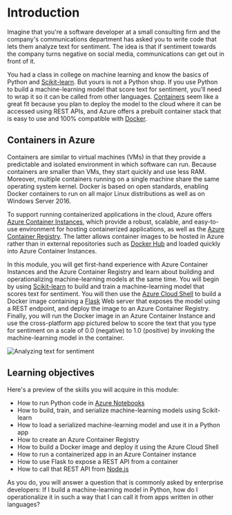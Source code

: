 # Introduction

Imagine that you're a software developer at a small consulting firm and the company's communications department has asked you to write code that lets them analyze text for sentiment. The idea is that if sentiment towards the company turns negative on social media, communications can get out in front of it.

You had a class in college on machine learning and know the basics of Python and [Scikit-learn](https://scikit-learn.org/stable/index.html). But yours is not a Python shop. If you use Python to build a machine-learning model that score text for sentiment, you'll need to wrap it so it can be called from other languages. [Containers](https://www.docker.com/what-container) seem like a great fit because you plan to deploy the model to the cloud where it can be accessed using REST APIs, and Azure offers a prebuilt container stack that is easy to use and 100% compatible with [Docker](http://www.docker.com). 

## Containers in Azure

Containers are similar to virtual machines (VMs) in that they provide a predictable and isolated environment in which software can run. Because containers are smaller than VMs, they start quickly and use less RAM. Moreover, multiple containers running on a single machine share the same operating system kernel. Docker is based on open standards, enabling Docker containers to run on all major Linux distributions as well as on Windows Server 2016.

To support running containerized applications in the cloud, Azure offers [Azure Container Instances](https://azure.microsoft.com/services/container-instances/), which provide a robust, scalable, and easy-to-use environment for hosting containerized applications, as well as the [Azure Container Registry](https://azure.microsoft.com/services/container-registry/). The latter allows container images to be hosted in Azure rather than in external repositories such as [Docker Hub](https://hub.docker.com/) and loaded quickly into Azure Container Instances.

In this module, you will get first-hand experience with Azure Container Instances and the Azure Container Registry and learn about building and operationalizing machine-learning models at the same time. You will begin by using [Scikit-learn](https://scikit-learn.org/stable/index.html) to build and train a machine-learning model that scores text for sentiment. You will then use the [Azure Cloud Shell](https://azure.microsoft.com/features/cloud-shell/) to build a Docker image containing a [Flask](http://flask.pocoo.org/) Web server that exposes the model using a REST endpoint, and deploy the image to an Azure Container Registry. Finally, you will run the Docker image in an Azure Container Instance and use the cross-platform app pictured below to score the text that you type for sentiment on a scale of 0.0 (negative) to 1.0 (positive) by invoking the machine-learning model in the container.

![Analyzing text for sentiment](media/textalyze.png)

## Learning objectives

Here's a preview of the skills you will acquire in this module:

- How to run Python code in [Azure Notebooks](https://notebooks.azure.com)
- How to build, train, and serialize machine-learning models using Scikit-learn
- How to load a serialized machine-learning model and use it in a Python app
- How to create an Azure Container Registry
- How to build a Docker image and deploy it using the Azure Cloud Shell
- How to run a containerized app in an Azure Container instance
- How to use Flask to expose a REST API from a container
- How to call that REST API from [Node.js](https://nodejs.org/)

As you do, you will answer a question that is commonly asked by enterprise developers: If I build a machine-learning model in Python, how do I operationalize it in such a way that I can call it from apps written in other languages?